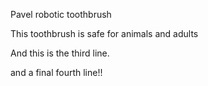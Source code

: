 Pavel robotic toothbrush

This toothbrush is safe for animals and adults

And this is the third line.

and a final fourth line!!
